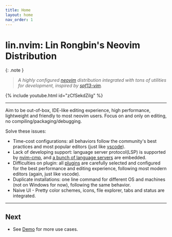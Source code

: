 ```yaml
---
title: Home
layout: home
nav_order: 1
---
```


# lin.nvim: Lin Rongbin's Neovim Distribution

{: .note }

> _A highly configured [neovim](https://neovim.io/) distribution integrated with tons of utilities for development, inspired by [spf13-vim](https://github.com/spf13/spf13-vim)._

{% include youtube.html id="zCfSekdZiIg" %}

---

Aim to be out-of-box, IDE-like editing experience, high performance, lightweight and friendly to most neovim users. Focus on and only on editing, no compiling/packaging/debugging.

Solve these issues:

- Time-cost configurations: all behaviors follow the community's best practices and most popular editors (just like [vscode](https://code.visualstudio.com/)).
- Lack of developing support: language server protocol(LSP) is supported by [nvim-cmp](https://github.com/hrsh7th/nvim-cmp), and [a bunch of language servers](/lin.nvim.dev/appendix/#embedded-lsp-servers) are embedded.
- Difficulties on plugin: all [plugins](/lin.nvim.dev/appendix/#plugins) are carefully selected and configured for the best performance and editing experience, following most modern editors (again, just like vscode).
- Duplicate installations: one line command for different OS and machines (not on Windows for now), following the same behavior.
- Naive UI - Pretty color schemes, icons, file explorer, tabs and status are integrated.

---

## Next

- See [Demo](/lin.nvim.dev/demo) for more use cases.
